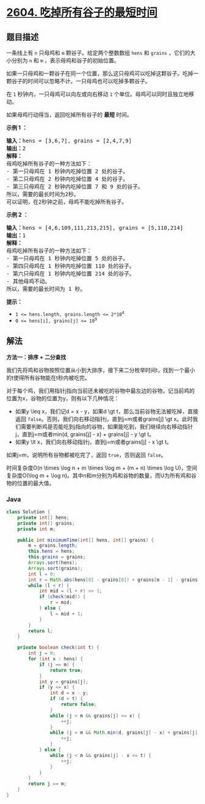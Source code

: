 # [2604. 吃掉所有谷子的最短时间](https://leetcode.cn/problems/minimum-time-to-eat-all-grains)

## 题目描述

<p>一条线上有 <code>n</code> 只母鸡和 <code>m</code> 颗谷子。给定两个整数数组 <code>hens</code> 和 <code>grains</code> ，它们的大小分别为 <code>n</code> 和 <code>m</code> ，表示母鸡和谷子的初始位置。</p>

<p>如果一只母鸡和一颗谷子在同一个位置，那么这只母鸡可以吃掉这颗谷子。吃掉一颗谷子的时间可以忽略不计。一只母鸡也可以吃掉多颗谷子。</p>

<p>在 <code>1</code> 秒钟内，一只母鸡可以向左或向右移动 <code>1</code> 个单位。母鸡可以同时且独立地移动。</p>

<p>如果母鸡行动得当，返回吃掉所有谷子的 <strong>最短</strong> 时间。</p>

<p><strong class="example">示例 1 ：</strong></p>

<pre>
<b>输入：</b>hens = [3,6,7], grains = [2,4,7,9]
<b>输出：</b>2
<b>解释：</b>
母鸡吃掉所有谷子的一种方法如下：
- 第一只母鸡在 1 秒钟内吃掉位置 2 处的谷子。
- 第二只母鸡在 2 秒钟内吃掉位置 4 处的谷子。
- 第三只母鸡在 2 秒钟内吃掉位置 7 和 9 处的谷子。 
所以，需要的最长时间为2秒。 
可以证明，在2秒钟之前，母鸡不能吃掉所有谷子。</pre>

<p><strong class="example">示例 2 ：</strong></p>

<pre>
<b>输入：</b>hens = [4,6,109,111,213,215], grains = [5,110,214]
<b>输出：</b>1
<b>解释：</b>
母鸡吃掉所有谷子的一种方法如下：
- 第一只母鸡在 1 秒钟内吃掉位置 5 处的谷子。
- 第四只母鸡在 1 秒钟内吃掉位置 110 处的谷子。
- 第六只母鸡在 1 秒钟内吃掉位置 214 处的谷子。
- 其他母鸡不动。 
所以，需要的最长时间为 1 秒。</pre>

<p><strong>提示：</strong></p>

<ul>
	<li><code>1 &lt;= hens.length, grains.length &lt;= 2*10<sup>4</sup></code></li>
	<li><code>0 &lt;= hens[i], grains[j] &lt;= 10<sup>9</sup></code></li>
</ul>

## 解法

**方法一：排序 + 二分查找**

我们先将鸡和谷物按照位置从小到大排序，接下来二分枚举时间t，找到一个最小的t使得所有谷物能在t秒内被吃完。

对于每个鸡，我们用指针j指向当前还未被吃的谷物中最左边的谷物，记当前鸡的位置为x，谷物的位置为y，则有以下几种情况：

-   如果y \leq x，我们记d = x - y，如果d \gt t，那么当前谷物无法被吃掉，直接返回 `false`。否则，我们向右移动指针j，直到j=m或者grains[j] \gt x。此时我们需要判断鸡是否能吃到j指向的谷物，如果能吃到，我们继续向右移动指针j，直到j=m或者min(d, grains[j] - x) + grains[j] - y \gt t。
-   如果y \lt x，我们向右移动指针j，直到j=m或者grains[j] - x \gt t。

如果j=m，说明所有谷物都被吃完了，返回 `true`，否则返回 `false`。

时间复杂度O(n \times \log n + m \times \log m + (m + n) \times \log U)，空间复杂度O(\log m + \log n)。其中n和m分别为鸡和谷物的数量，而U为所有鸡和谷物的位置的最大值。

### **Java**

```java
class Solution {
    private int[] hens;
    private int[] grains;
    private int m;

    public int minimumTime(int[] hens, int[] grains) {
        m = grains.length;
        this.hens = hens;
        this.grains = grains;
        Arrays.sort(hens);
        Arrays.sort(grains);
        int l = 0;
        int r = Math.abs(hens[0] - grains[0]) + grains[m - 1] - grains[0];
        while (l < r) {
            int mid = (l + r) >> 1;
            if (check(mid)) {
                r = mid;
            } else {
                l = mid + 1;
            }
        }
        return l;
    }

    private boolean check(int t) {
        int j = 0;
        for (int x : hens) {
            if (j == m) {
                return true;
            }
            int y = grains[j];
            if (y <= x) {
                int d = x - y;
                if (d > t) {
                    return false;
                }
                while (j < m && grains[j] <= x) {
                    ++j;
                }
                while (j < m && Math.min(d, grains[j] - x) + grains[j] - y <= t) {
                    ++j;
                }
            } else {
                while (j < m && grains[j] - x <= t) {
                    ++j;
                }
            }
        }
        return j == m;
    }
}
```
